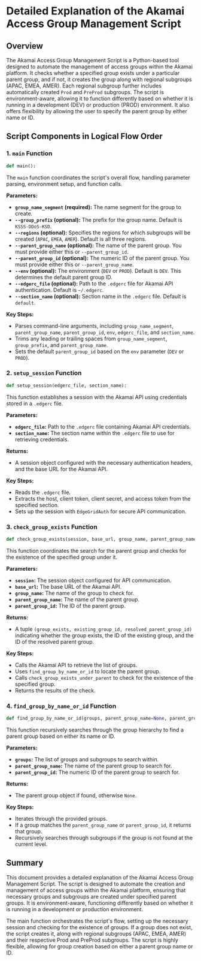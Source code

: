 
# Detailed Explanation of the Akamai Access Group Management Script

## Overview

The Akamai Access Group Management Script is a Python-based tool designed to automate the management of access groups within the Akamai platform. It checks whether a specified group exists under a particular parent group, and if not, it creates the group along with regional subgroups (APAC, EMEA, AMER). Each regional subgroup further includes automatically created `Prod` and `PreProd` subgroups. The script is environment-aware, allowing it to function differently based on whether it is running in a development (DEV) or production (PROD) environment. It also offers flexibility by allowing the user to specify the parent group by either name or ID.

## Script Components in Logical Flow Order

### 1. `main` Function

```python
def main():
```

The `main` function coordinates the script's overall flow, handling parameter parsing, environment setup, and function calls.

**Parameters:**
- **`group_name_segment` (required):** The name segment for the group to create.
- **`--group_prefix` (optional):** The prefix for the group name. Default is `KSSS-DDoS-KSD`.
- **`--regions` (optional):** Specifies the regions for which subgroups will be created (`APAC`, `EMEA`, `AMER`). Default is all three regions.
- **`--parent_group_name` (optional):** The name of the parent group. You must provide either this or `--parent_group_id`.
- **`--parent_group_id` (optional):** The numeric ID of the parent group. You must provide either this or `--parent_group_name`.
- **`--env` (optional):** The environment (`DEV` or `PROD`). Default is `DEV`. This determines the default parent group ID.
- **`--edgerc_file` (optional):** Path to the `.edgerc` file for Akamai API authentication. Default is `~/.edgerc`.
- **`--section_name` (optional):** Section name in the `.edgerc` file. Default is `default`.

**Key Steps:**
- Parses command-line arguments, including `group_name_segment`, `parent_group_name`, `parent_group_id`, `env`, `edgerc_file`, and `section_name`.
- Trims any leading or trailing spaces from `group_name_segment`, `group_prefix`, and `parent_group_name`.
- Sets the default `parent_group_id` based on the `env` parameter (`DEV` or `PROD`).

### 2. `setup_session` Function

```python
def setup_session(edgerc_file, section_name):
```

This function establishes a session with the Akamai API using credentials stored in a `.edgerc` file.

**Parameters:**
- **`edgerc_file`:** Path to the `.edgerc` file containing Akamai API credentials.
- **`section_name`:** The section name within the `.edgerc` file to use for retrieving credentials.

**Returns:**
- A session object configured with the necessary authentication headers, and the base URL for the Akamai API.

**Key Steps:**
- Reads the `.edgerc` file.
- Extracts the host, client token, client secret, and access token from the specified section.
- Sets up the session with `EdgeGridAuth` for secure API communication.

### 3. `check_group_exists` Function

```python
def check_group_exists(session, base_url, group_name, parent_group_name=None, parent_group_id=None):
```

This function coordinates the search for the parent group and checks for the existence of the specified group under it.

**Parameters:**
- **`session`:** The session object configured for API communication.
- **`base_url`:** The base URL of the Akamai API.
- **`group_name`:** The name of the group to check for.
- **`parent_group_name`:** The name of the parent group.
- **`parent_group_id`:** The ID of the parent group.

**Returns:**
- A tuple `(group_exists, existing_group_id, resolved_parent_group_id)` indicating whether the group exists, the ID of the existing group, and the ID of the resolved parent group.

**Key Steps:**
- Calls the Akamai API to retrieve the list of groups.
- Uses `find_group_by_name_or_id` to locate the parent group.
- Calls `check_group_exists_under_parent` to check for the existence of the specified group.
- Returns the results of the check.

### 4. `find_group_by_name_or_id` Function

```python
def find_group_by_name_or_id(groups, parent_group_name=None, parent_group_id=None):
```

This function recursively searches through the group hierarchy to find a parent group based on either its name or ID.

**Parameters:**
- **`groups`:** The list of groups and subgroups to search within.
- **`parent_group_name`:** The name of the parent group to search for.
- **`parent_group_id`:** The numeric ID of the parent group to search for.

**Returns:**
- The parent group object if found, otherwise `None`.

**Key Steps:**
- Iterates through the provided groups.
- If a group matches the `parent_group_name` or `parent_group_id`, it returns that group.
- Recursively searches through subgroups if the group is not found at the current level.

## Summary

This document provides a detailed explanation of the Akamai Access Group Management Script. The script is designed to automate the creation and management of access groups within the Akamai platform, ensuring that necessary groups and subgroups are created under specified parent groups. It is environment-aware, functioning differently based on whether it is running in a development or production environment.

The main function orchestrates the script's flow, setting up the necessary session and checking for the existence of groups. If a group does not exist, the script creates it, along with regional subgroups (APAC, EMEA, AMER) and their respective Prod and PreProd subgroups. The script is highly flexible, allowing for group creation based on either a parent group name or ID.
